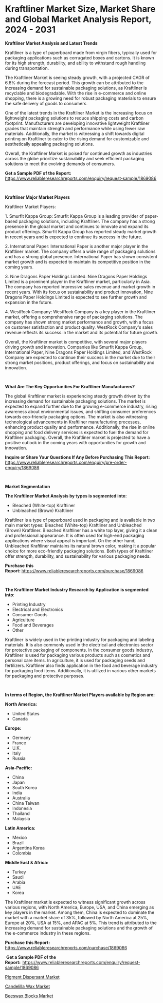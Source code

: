 <p><h1>Kraftliner Market Size, Market Share and Global Market Analysis Report, 2024 - 2031</h1></p><p><strong>Kraftliner Market Analysis and Latest Trends</strong></p>
<p><p>Kraftliner is a type of paperboard made from virgin fibers, typically used for packaging applications such as corrugated boxes and cartons. It is known for its high strength, durability, and ability to withstand rough handling during transportation.</p><p>The Kraftliner Market is seeing steady growth, with a projected CAGR of 6.8% during the forecast period. This growth can be attributed to the increasing demand for sustainable packaging solutions, as Kraftliner is recyclable and biodegradable. With the rise in e-commerce and online shopping, there is a growing need for robust packaging materials to ensure the safe delivery of goods to consumers.</p><p>One of the latest trends in the Kraftliner Market is the increasing focus on lightweight packaging solutions to reduce shipping costs and carbon footprint. Manufacturers are developing innovative lightweight Kraftliner grades that maintain strength and performance while using fewer raw materials. Additionally, the market is witnessing a shift towards digital printing on Kraftliner to cater to the rising demand for customizable and aesthetically appealing packaging solutions.</p><p>Overall, the Kraftliner Market is poised for continued growth as industries across the globe prioritize sustainability and seek efficient packaging solutions to meet the evolving demands of consumers.</p></p>
<p><strong>Get a Sample PDF of the Report:&nbsp;</strong> <a href="https://www.reliableresearchreports.com/enquiry/request-sample/1869086">https://www.reliableresearchreports.com/enquiry/request-sample/1869086</a></p>
<p>&nbsp;</p>
<p><strong>Kraftliner Major Market Players</strong></p>
<p><p>Kraftliner Market Players:</p><p>1. Smurfit Kappa Group: Smurfit Kappa Group is a leading provider of paper-based packaging solutions, including Kraftliner. The company has a strong presence in the global market and continues to innovate and expand its product offerings. Smurfit Kappa Group has reported steady market growth in recent years and is expected to continue its success in the future.</p><p>2. International Paper: International Paper is another major player in the Kraftliner market. The company offers a wide range of packaging solutions and has a strong global presence. International Paper has shown consistent market growth and is expected to maintain its competitive position in the coming years.</p><p>3. Nine Dragons Paper Holdings Limited: Nine Dragons Paper Holdings Limited is a prominent player in the Kraftliner market, particularly in Asia. The company has reported impressive sales revenue and market growth in recent years. With its focus on sustainability and product innovation, Nine Dragons Paper Holdings Limited is expected to see further growth and expansion in the future.</p><p>4. WestRock Company: WestRock Company is a key player in the Kraftliner market, offering a comprehensive range of packaging solutions. The company has shown strong market performance and growth, with a focus on customer satisfaction and product quality. WestRock Company's sales revenue reflects its success in the market and its potential for future growth.</p><p>Overall, the Kraftliner market is competitive, with several major players driving growth and innovation. Companies like Smurfit Kappa Group, International Paper, Nine Dragons Paper Holdings Limited, and WestRock Company are expected to continue their success in the market due to their strong market positions, product offerings, and focus on sustainability and innovation.</p></p>
<p>&nbsp;</p>
<p><strong>What Are The Key Opportunities For Kraftliner Manufacturers?</strong></p>
<p><p>The global Kraftliner market is experiencing steady growth driven by the increasing demand for sustainable packaging solutions. The market is expected to expand further due to the growing e-commerce industry, rising awareness about environmental issues, and shifting consumer preferences towards eco-friendly packaging options. The market is also witnessing technological advancements in Kraftliner manufacturing processes, enhancing product quality and performance. Additionally, the rise in online shopping and food delivery services is expected to fuel the demand for Kraftliner packaging. Overall, the Kraftliner market is projected to have a positive outlook in the coming years with opportunities for growth and innovation.</p></p>
<p><strong>Inquire or Share Your Questions If Any Before Purchasing This Report:</strong> <a href="https://www.reliableresearchreports.com/enquiry/pre-order-enquiry/1869086">https://www.reliableresearchreports.com/enquiry/pre-order-enquiry/1869086</a></p>
<p>&nbsp;</p>
<p><strong>Market Segmentation</strong></p>
<p><strong>The Kraftliner Market Analysis by types is segmented into:</strong></p>
<p><ul><li>Bleached (White-top) Kraftliner</li><li>Unbleached (Brown) Kraftliner</li></ul></p>
<p><p>Kraftliner is a type of paperboard used in packaging and is available in two main market types: Bleached (White-top) Kraftliner and Unbleached (Brown) Kraftliner. Bleached Kraftliner has a white top layer, giving it a clean and professional appearance. It is often used for high-end packaging applications where visual appeal is important. On the other hand, Unbleached Kraftliner maintains its natural brown color, making it a popular choice for more eco-friendly packaging solutions. Both types of Kraftliner offer strength, durability, and sustainability for various packaging needs.</p></p>
<p><strong>Purchase this Report:&nbsp;</strong><a href="https://www.reliableresearchreports.com/purchase/1869086">https://www.reliableresearchreports.com/purchase/1869086</a></p>
<p>&nbsp;</p>
<p><strong>The Kraftliner Market Industry Research by Application is segmented into:</strong></p>
<p><ul><li>Printing Industry</li><li>Electrical and Electronics</li><li>Consumer Goods</li><li>Agriculture</li><li>Food and Beverages</li><li>Other</li></ul></p>
<p><p>Kraftliner is widely used in the printing industry for packaging and labeling materials. It is also commonly used in the electrical and electronics sector for protective packaging of components. In the consumer goods industry, Kraftliner is used for packaging various products such as cosmetics and personal care items. In agriculture, it is used for packaging seeds and fertilizers. Kraftliner also finds application in the food and beverage industry for packaging food items. Additionally, it is utilized in various other markets for packaging and protective purposes.</p></p>
<p>&nbsp;</p>
<p><strong>In terms of Region, the Kraftliner Market Players available by Region are:</strong></p>
<p>
    <p> <strong> North America: </strong>
        <ul>
            <li>United States</li>
            <li>Canada</li>
        </ul>
        </p> 
    <p> <strong> Europe: </strong>
        <ul>
            <li>Germany</li>
            <li>France</li>
            <li>U.K.</li>
            <li>Italy</li>
            <li>Russia</li>
        </ul>
        </p> 
    <p> <strong> Asia-Pacific: </strong>
        <ul>
            <li>China</li>
            <li>Japan</li>
            <li>South Korea</li>
            <li>India</li>
            <li>Australia</li>
            <li>China Taiwan</li>
            <li>Indonesia</li>
            <li>Thailand</li>
            <li>Malaysia</li>
        </ul>
        </p> 
    <p> <strong> Latin America: </strong>
        <ul>
            <li>Mexico</li>
            <li>Brazil</li>
            <li>Argentina Korea</li>
            <li>Colombia</li>
        </ul>
        </p> 
    <p> <strong> Middle East & Africa: </strong>
        <ul>
            <li>Turkey</li>
            <li>Saudi</li>
            <li>Arabia</li>
            <li>UAE</li>
            <li>Korea</li>
        </ul>
    </p>
    </p>
<p><p>The Kraftliner market is expected to witness significant growth across various regions, with North America, Europe, USA, and China emerging as key players in the market. Among them, China is expected to dominate the market with a market share of 35%, followed by North America at 25%, Europe at 20%, USA at 15%, and APAC at 5%. This trend is attributed to the increasing demand for sustainable packaging solutions and the growth of the e-commerce industry in these regions.</p></p>
<p><strong>Purchase this Report: </strong><a href="https://www.reliableresearchreports.com/purchase/1869086">https://www.reliableresearchreports.com/purchase/1869086</a></p>
<p>&nbsp;<strong>Get a Sample PDF of the Report:&nbsp;&nbsp;</strong><a href="https://www.reliableresearchreports.com/enquiry/request-sample/1869086">https://www.reliableresearchreports.com/enquiry/request-sample/1869086</a></p>
<p><strong></strong></p>
<p><p><a href="https://github.com/angelajermaine/Market-Research-Report-List-2/blob/main/pigment-dispersant-market.md">Pigment Dispersant Market</a></p><p><a href="https://github.com/shotows/Market-Research-Report-List-1/blob/main/candelilla-wax-market.md">Candelilla Wax Market</a></p><p><a href="https://github.com/beatblasta/Market-Research-Report-List-2/blob/main/beeswax-blocks-market.md">Beeswax Blocks Market</a></p></p>
